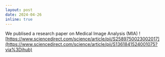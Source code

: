 ```yaml
---
layout: post
date: 2024-04-26
inline: true
---
```


We publised a research paper on Medical Image Analysis (MIA) !
[https://www.sciencedirect.com/science/article/pii/S2589750023002017](https://www.sciencedirect.com/science/article/pii/S1361841524001075?via%3Dihub)
